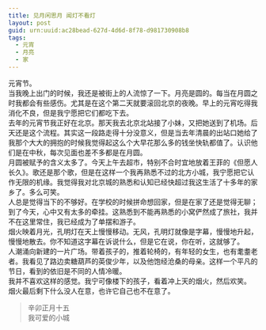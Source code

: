 ```yaml
---
title: 见月闲思月 闻灯不看灯
layout: post
guid: urn:uuid:ac28bead-627d-4d6d-8f78-d981730908b8
tags:
  - 元宵
  - 月亮
  - 家
---
```


元宵节。  
当我晚上出门的时候，我还是被街上的人流惊了一下。月亮是圆的。每当在月圆之时我都会有些感伤。尤其是在这个第二天就要滚回北京的夜晚。早上的元宵吃得我消化不良，但是我宁愿把它们都吃下去。  
去年的元宵节我正好在北京。那天我去北京北站接了小妹，又把她送到了机场。后天还是这个流程。其实这一段路走得十分没意义，但是当去年清晨的出站口她给了我那个大大的拥抱的时候我觉得起这么个大早花那么多的钱坐快轨都值了。认识他们是在中秋，每次见面也差不多都是在月圆。  
月圆被赋予的含义太多了。今天上午去超市，特别不合时宜地放着王菲的《但愿人长久》。歌还是那个歌，但是在这样一个我再熟悉不过的北方小城，我宁愿把它认作无限的机缘。我觉得我对北京城的熟悉和认知已经快超过我这生活了十多年的家乡了。多么可笑。  
人总是觉得当下的不够好。在学校的时候拼命想回家，但是在家了还是觉得无聊；到了今天，心中又有太多的牵挂。这熟悉到不能再熟悉的小窝俨然成了旅社，我并不在这里常住，我已经成为了单摆和游子。  
烟火映着月光，孔明灯在天上慢慢移动。无风，孔明灯就像是字幕，慢慢地升起，慢慢地散去。你不知道这字幕在诉说什么，但是它在说，你在听，这就够了。  
人潮涌向新建的一片广场。带着孩子的，推着轮椅的，有年轻的女生，也有耄耋老者。我看见了路边卖糖葫芦的英俊少年，以及他饱经沧桑的母亲。这样一个平凡的节日，看到的依旧是不同的人情冷暖。  
我并不喜欢这样的感觉。我宁可像楼下的孩子，看着冲上天的烟火，然后欢笑。  
烟火最后剩下什么没人在意，也许它自己也不在意了。  

>辛卯正月十五  
>我可爱的小城  
